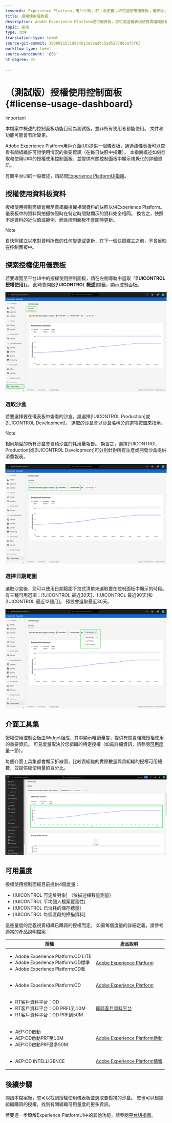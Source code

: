 ```yaml
---
keywords: Experience Platform；用戶介面；UI；自定義；許可證使用儀表板；儀表板；許可證使用；權益；衝減
title: 授權使用儀表板
description: Adobe Experience Platform提供儀表板，您可透過儀表板檢視貴組織授權使用的重要資訊。
topic: 指南
type: 文件
translation-type: tm+mt
source-git-commit: 3908011b31dd24b13a58a2bc5ad5137dd3af5f63
workflow-type: tm+mt
source-wordcount: '656'
ht-degree: 3%

---
```



# （測試版）授權使用控制面板{#license-usage-dashboard}

>[!IMPORTANT]
>
>本檔案中概述的控制面板功能目前為測試版，並非所有使用者都能使用。 文件和功能可能會有所變更。

Adobe Experience Platform用戶介面(UI)提供一個儀表板，通過該儀表板可以查看有關組織許可證使用情況的重要資訊（在每日快照中捕獲）。 本指南概述如何存取和使用UI中的授權使用控制面板，並提供有關控制面板中顯示視覺化的詳細資訊。

有關平台UI的一般概述，請訪問[Experience PlatformUI指南](../../landing/ui-guide.md)。

## 授權使用資料板資料

授權使用控制面板會顯示貴組織授權相關資料的快照以供Experience Platform。 儀表板中的資料與拍攝快照時在特定時間點顯示的資料完全相同。 換言之，快照不是資料的近似值或範例，而且控制面板不會即時更新。

>[!NOTE]
>
>自快照建立以來對資料所做的任何變更或更新，在下一個快照建立之前，不會反映在控制面板中。

## 探索授權使用儀表板

若要導覽至平台UI中的授權使用控制面板，請在左側導軌中選取「**[!UICONTROL 授權使用]**」。 此時會開啟&#x200B;**[!UICONTROL 概述]**&#x200B;標籤，顯示控制面板。

![](../images/license-usage/dashboard-overview.png)

### 選取沙盒

若要選擇要在儀表板中查看的沙盒，請選擇[!UICONTROL Production]或[!UICONTROL Development]。 選取的沙盒會以沙盒名稱旁的選項按鈕來指示。

>[!NOTE]
>
>相同類型的所有沙盒會累積沙盒的耗用量報告。 換言之，選擇[!UICONTROL Production]或[!UICONTROL Development]可分別針對所有生產或開發沙盒提供消費報表。

![](../images/license-usage/select-sandbox.png)

### 選擇日期範圍

選取沙盒後，您可以使用日期範圍下拉式清單來選取要在控制面板中顯示的時段。 有三種可用選項：[!UICONTROL 最近30天]、[!UICONTROL 最近90天]和[!UICONTROL 最近12個月]。 預設會選取最近30天。

![](../images/license-usage/select-date-range.png)

## 介面工具集

授權使用控制面板由Widget組成，其中顯示唯讀量度，提供有關貴組織授權使用的重要資訊。 可見度量取決於您組織的特定授權（如需詳細資訊，請參閱[可用度量](#available-metrics)一節）。

每個介面工具集都會顯示折線圖，比較貴組織的實際數量與貴組織的授權可用總數，並提供總使用量的百分比。

![](../images/license-usage/widgets.png)

## 可用量度

授權使用控制面板目前提供4個度量：

* [!UICONTROL 可定址對象] （依描述檔數量測量）
* [!UICONTROL 平均個人檔案豐富性]
* [!UICONTROL 已消耗的儲存總量]
* [!UICONTROL 每個區段的掃描資料]

這些量度的定義視貴組織已購買的授權而定。 如需每個度量的詳細定義，請參考適當的產品說明檔案：

| 授權 | 產品說明 |
|---|---|
| <ul><li>Adobe Experience Platform:OD LITE</li><li>Adobe Experience Platform:OD標準</li><li>Adobe Experience Platform:OD重</li></ul> | [Adobe Experience Platform](https://helpx.adobe.com/legal/product-descriptions/adobe-experience-platform.html) |
| <ul><li>Adobe Experience Platform:OD</li></ul> | [Adobe Experience Platform](https://helpx.adobe.com/legal/product-descriptions/adobe-experience-platform.html) |
| <ul><li>RT客戶資料平台：OD</li><li>RT客戶資料平台：OD PRFL到10M</li><li>RT客戶資料平台：OD PRF到50M</li></ul> | [即時客戶資料平台](https://helpx.adobe.com/legal/product-descriptions/adobe-experience-platform.html) |
| <ul><li>AEP:OD啟動</li><li>AEP:OD啟動PRF至10M</li><li>AEP:OD啟動PRF最多50M</li></ul> | [Adobe Experience Platform啟動](https://helpx.adobe.com/legal/product-descriptions/adobe-experience-platform0.html) |
| <ul><li>AEP:OD INTELLIGENCE</li></ul> | [Adobe Experience Platform情報](https://helpx.adobe.com/legal/product-descriptions/adobe-experience-platform-intelligence---product-description.html) |

## 後續步驟

閱讀本檔案後，您可以找到授權使用儀表板並選取要檢視的沙盒。 您也可以根據組織購買的授權，找到有關組織可用量度的更多資訊。

若要進一步瞭解Experience PlatformUI中的其他功能，請參閱[平台UI指南](../../landing/ui-guide.md)。